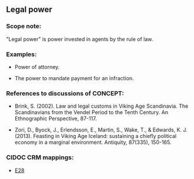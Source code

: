 ## Legal power

###  Scope note:
"Legal power" is power invested in agents by the rule of law.


### Examples:
* Power of attorney.

* The power to mandate payment for an infraction.

### References to discussions of CONCEPT:

* Brink, S. (2002). Law and legal customs in Viking Age Scandinavia. The Scandinavians from the Vendel Period to the Tenth Century. An Ethnographic Perspective, 87-117.

* Zori, D., Byock, J., Erlendsson, E., Martin, S., Wake, T., & Edwards, K. J. (2013). Feasting in Viking Age Iceland: sustaining a chiefly political economy in a marginal environment. Antiquity, 87(335), 150-165.


### CIDOC CRM mappings:

* [E28](http://www.cidoc-crm.org/entity/e28-conceptual-object/version-6.2)
